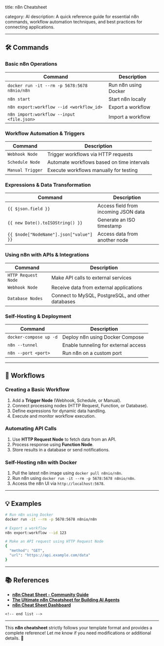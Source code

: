 title: n8n Cheatsheet

category: AI
description: A quick reference guide for essential n8n commands, workflow automation techniques, and best practices for connecting applications.

---

## 🛠️ Commands

### **Basic n8n Operations**

| Command                                        | Description          |
| ---------------------------------------------- | -------------------- |
| `docker run -it --rm -p 5678:5678 n8nio/n8n` | Run n8n using Docker |
| `n8n start`                                  | Start n8n locally    |
| `n8n export:workflow --id <workflow_id>`     | Export a workflow    |
| `n8n import:workflow --input <file.json>`    | Import a workflow    |

### **Workflow Automation & Triggers**

| Command            | Description                                |
| ------------------ | ------------------------------------------ |
| `Webhook Node`   | Trigger workflows via HTTP requests        |
| `Schedule Node`  | Automate workflows based on time intervals |
| `Manual Trigger` | Execute workflows manually for testing     |

### **Expressions & Data Transformation**

| Command                                   | Description                          |
| ----------------------------------------- | ------------------------------------ |
| `{{ $json.field }}`                     | Access field from incoming JSON data |
| `{{ new Date().toISOString() }}`        | Generate an ISO timestamp            |
| `{{ $node["NodeName"].json["value"] }}` | Access data from another node        |

### **Using n8n with APIs & Integrations**

| Command               | Description                                       |
| --------------------- | ------------------------------------------------- |
| `HTTP Request Node` | Make API calls to external services               |
| `Webhook Node`      | Receive data from external applications           |
| `Database Nodes`    | Connect to MySQL, PostgreSQL, and other databases |

### **Self-Hosting & Deployment**

| Command                  | Description                          |
| ------------------------ | ------------------------------------ |
| `docker-compose up -d` | Deploy n8n using Docker Compose      |
| `n8n --tunnel`         | Enable tunneling for external access |
| `n8n --port <port>`    | Run n8n on a custom port             |

---

## 🔄 Workflows

### **Creating a Basic Workflow**

1. Add a **Trigger Node** (Webhook, Schedule, or Manual).
2. Connect processing nodes (HTTP Request, Function, or Database).
3. Define expressions for dynamic data handling.
4. Execute and monitor workflow execution.

### **Automating API Calls**

1. Use **HTTP Request Node** to fetch data from an API.
2. Process response using **Function Node**.
3. Store results in a database or send notifications.

### **Self-Hosting n8n with Docker**

1. Pull the latest n8n image using `docker pull n8nio/n8n`.
2. Run n8n using `docker run -it --rm -p 5678:5678 n8nio/n8n`.
3. Access the n8n UI via `http://localhost:5678`.

---

## 💡 Examples

```sh
# Run n8n using Docker
docker run -it --rm -p 5678:5678 n8nio/n8n

# Export a workflow
n8n export:workflow --id 123

# Make an API request using HTTP Request Node
{
  "method": "GET",
  "url": "https://api.example.com/data"
}
```

---

## 📚 References

- **[n8n Cheat Sheet - Community Guide](https://community.n8n.io/t/i-made-an-n8n-cheat-sheet/100548)**
- **[The Ultimate n8n Cheatsheet for Building AI Agents](https://www.spreadshare.co/the-ultimate-n8n-cheatsheet-for-building-ai-agents)**
- **[n8n Cheat Sheet Dashboard](https://openerpsolutions.co.uk/n8n_cheetsheet.html)**

```
<!-- end list -->
```

---

This **n8n cheatsheet** strictly follows your template format and provides a complete reference! Let me know if you need modifications or additional details. 🚀
